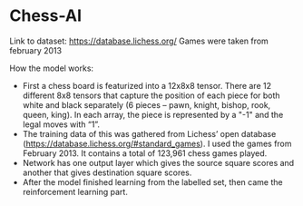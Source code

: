 # Chess-AI

Link to dataset: https://database.lichess.org/
Games were taken from february 2013

How the model works:
-	First a chess board is featurized into a 12x8x8 tensor. There are 12 different 8x8 tensors that capture the position of each piece for both white and black separately (6 pieces – pawn, knight, bishop, rook, queen, king). In each array, the piece is represented by a "-1" and the legal moves with “1”. 
-	The training data of this was gathered from Lichess’ open database (https://database.lichess.org/#standard_games). I used the games from February 2013. It contains a total of 123,961 chess games played.
-	Network has one output layer which gives the source square scores and another that gives destination square scores.
-	After the model finished learning from the labelled set, then came the reinforcement learning part.
